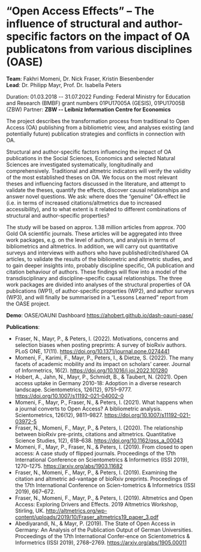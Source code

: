 # “Open Access Effects” – The influence of structural and author-specific factors on the impact of OA publicatons from various disciplines (OASE)

**Team**: Fakhri Momeni, Dr. Nick Fraser, Kristin Biesenbender  
**Lead**: Dr. Philipp Mayr, Prof. Dr. Isabella Peters  

Duration: 01.03.2018 -- 31.07.2022
Funding: Federal Ministry for Education and Research (BMBF) grant numbers 01PU17005A (GESIS), 01PU17005B (ZBW)
Partner: **ZBW -- Leibniz Information Centre for Economics**

The project describes the transformation process from traditional to Open Access (OA) publishing from a bibliometric view, and analyses existing (and potentially future) publication strategies and conflicts in connection with OA.  

Structural and author-specific factors influencing the impact of OA publications in the Social Sciences, Economics and selected Natural Sciences are investigated systematically, longitudinally and comprehensively. Traditional and altmetric indicators will verify the validity of the most established theses on OA. We focus on the most relevant theses and influencing factors discussed in the literature, and attempt to validate the theses, quantify the effects, discover causal relationships and answer novel questions. We ask: where does the “genuine” OA-effect lie (i.e. in terms of increased citations/altmetrics due to increased accessibility), and to what extent is it related to different combinations of structural and author-specific properties?  

The study will be based on approx. 1.38 million articles from approx. 700 Gold OA scientific journals. These articles will be aggregated into three work packages, e.g. on the level of authors, and analysis in terms of bibliometrics and altmetrics. In addition, we will carry out quantitative surveys and interviews with authors who have published/cited/shared OA articles, to validate the results of the bibliometric and altmetric studies, and to gain deeper insights into, probably discipline specific, OA publication and citation behaviour of authors. These findings will flow into a model of the transdisciplinary and discipline-specific causal relationships. The three work packages are divided into analyses of the structural properties of OA publications (WP1), of author-specific properties (WP2), and author surveys (WP3), and will finally be summarised in a “Lessons Learned” report from the OASE project.  

**Demo**: OASE/OAUNI Dashboard https://ahobert.github.io/dash-oauni-oase/

**Publications**:  

* Fraser, N., Mayr, P., & Peters, I. (2022). Motivations, concerns and selection biases when posting preprints: A survey of bioRxiv authors. PLoS ONE, 17(11). https://doi.org/10.1371/journal.pone.0274441 
* Momeni, F., Karimi, F., Mayr, P., Peters, I., & Dietze, S. (2022). The many facets of academic mobility and its impact on scholars’ career. Journal of Informetrics, 16(2). https://doi.org/10.1016/j.joi.2022.101280
* Hobert, A., Jahn, N., Mayr, P., Schmidt, B., & Taubert, N. (2021). Open access uptake in Germany 2010-18: Adoption in a diverse research landscape. Scientometrics, 126(12), 9751–9777. https://doi.org/10.1007/s11192-021-04002-0 
* Momeni, F., Mayr, P., Fraser, N., & Peters, I. (2021). What happens when a journal converts to Open Access? A bibliometric analysis. Scientometrics, 126(12), 9811–9827. https://doi.org/10.1007/s11192-021-03972-5 
*	Fraser, N., Momeni, F., Mayr, P., & Peters, I. (2020). The relationship between bioRxiv pre-prints, citations and altmetrics. Quantitative Science Studies, 1(2), 618–638. https://doi.org/10.1162/qss_a_00043 
*	Momeni, F., Mayr, P., Fraser, N., & Peters, I. (2019). From closed to open access: A case study of flipped journals. Proceedings of the 17th International Conference on Scientometrics & Informetrics (ISSI 2019), 1270–1275. https://arxiv.org/abs/1903.11682 
*	Fraser, N., Momeni, F., Mayr, P., & Peters, I. (2019). Examining the citation and altmetric ad-vantage of bioRxiv preprints. Proceedings of the 17th International Conference on Scien-tometrics & Informetrics (ISSI 2019), 667–672.
*	Fraser, N., Momeni, F., Mayr, P., & Peters, I. (2019). Altmetrics and Open Access: Exploring Drivers and Effects. 2019 Altmetrics Workshop, Stirling, UK. http://altmetrics.org/wp-content/uploads/2019/10/Fraser_altmetrics19_paper_3.pdf 
*	Abediyarandi, N., & Mayr, P. (2019). The State of Open Access in Germany: An Analysis of the Publication Output of German Universities. Proceedings of the 17th International Confer-ence on Scientometrics & Informetrics (ISSI 2019), 2768–2769. https://arxiv.org/abs/1905.00011
